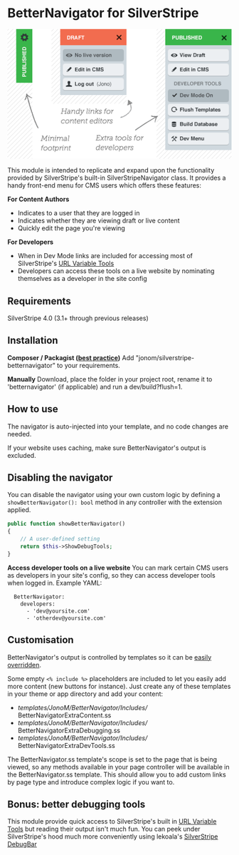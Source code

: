 # BetterNavigator for SilverStripe

![Diagram of module](images/demo.png)

This module is intended to replicate and expand upon the functionality provided by SilverStripe's built-in SilverStripeNavigator class. It provides a handy front-end menu for CMS users which offers these features:

**For Content Authors**

 * Indicates to a user that they are logged in
 * Indicates whether they are viewing draft or live content
 * Quickly edit the page you're viewing

**For Developers**

 * When in Dev Mode links are included for accessing most of SilverStripe's [URL Variable Tools](http://doc.silverstripe.org/framework/en/reference/urlvariabletools)
 * Developers can access these tools on a live website by nominating themselves as a developer in the site config

## Requirements

SilverStripe 4.0 (3.1+ through previous releases)

## Installation

**Composer / Packagist ([best practice](http://doc.silverstripe.org/framework/en/trunk/installation/composer))**
Add "jonom/silverstripe-betternavigator" to your requirements.

**Manually**
Download, place the folder in your project root, rename it to 'betternavigator' (if applicable) and run a dev/build?flush=1.

## How to use

The navigator is auto-injected into your template, and no code changes are needed.

If your website uses caching, make sure BetterNavigator's output is excluded.

## Disabling the navigator

You can disable the navigator using your own custom logic by defining a `showBetterNavigator(): bool`
method in any controller with the extension applied.

```php
public function showBetterNavigator()
{
    // A user-defined setting
    return $this->ShowDebugTools;
}
```
**Access developer tools on a live website**
You can mark certain CMS users as developers in your site's config, so they can access developer tools when logged in. Example YAML:

```
  BetterNavigator:
    developers:
      - 'dev@yoursite.com'
      - 'otherdev@yoursite.com'
```

## Customisation

BetterNavigator's output is controlled by templates so it can be [easily overridden](http://doc.silverstripe.org/framework/en/topics/theme-development#overriding).

Some empty `<% include %>` placeholders are included to let you easily add more content (new buttons for instance). Just create any of these templates in your theme or app directory and add your content:

* *templates/JonoM/BetterNavigator/Includes/* BetterNavigatorExtraContent.ss
* *templates/JonoM/BetterNavigator/Includes/* BetterNavigatorExtraDebugging.ss
* *templates/JonoM/BetterNavigator/Includes/* BetterNavigatorExtraDevTools.ss

The BetterNavigator.ss template's scope is set to the page that is being viewed, so any methods available in your page controller will be available in the BetterNavigator.ss template. This should allow you to add custom links by page type and introduce complex logic if you want to.

## Bonus: better debugging tools

This module provide quick access to SilverStripe's built in [URL Variable Tools](http://doc.silverstripe.org/framework/en/reference/urlvariabletools) but reading their output isn't much fun. You can peek under SilverStripe's hood much more conveniently using lekoala's [SilverStripe DebugBar](https://github.com/lekoala/silverstripe-debugbar)
